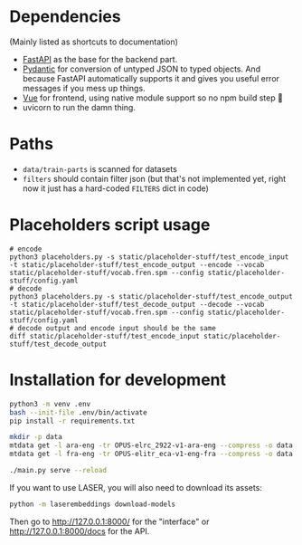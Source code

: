 # Dependencies
(Mainly listed as shortcuts to documentation)

- [FastAPI](https://fastapi.tiangolo.com) as the base for the backend part.
- [Pydantic](https://pydantic-docs.helpmanual.io/) for conversion of untyped JSON to typed objects. And because FastAPI automatically supports it and gives you useful error messages if you mess up things.
- [Vue](https://vuejs.org/guide/introduction.html) for frontend, using native module support so no npm build step 🎉
- uvicorn to run the damn thing.

# Paths
- `data/train-parts` is scanned for datasets
- `filters` should contain filter json (but that's not implemented yet, right now it just has a hard-coded `FILTERS` dict in code)

# Placeholders script usage
```
# encode
python3 placeholders.py -s static/placeholder-stuff/test_encode_input -t static/placeholder-stuff/test_encode_output --encode --vocab static/placeholder-stuff/vocab.fren.spm --config static/placeholder-stuff/config.yaml
# decode
python3 placeholders.py -s static/placeholder-stuff/test_encode_output -t static/placeholder-stuff/test_decode_output --decode --vocab static/placeholder-stuff/vocab.fren.spm --config static/placeholder-stuff/config.yaml
# decode output and encode input should be the same
diff static/placeholder-stuff/test_encode_input static/placeholder-stuff/test_decode_output
```

# Installation for development
```sh
python3 -m venv .env
bash --init-file .env/bin/activate
pip install -r requirements.txt

mkdir -p data
mtdata get -l ara-eng -tr OPUS-elrc_2922-v1-ara-eng --compress -o data
mtdata get -l fra-eng -tr OPUS-elitr_eca-v1-eng-fra --compress -o data

./main.py serve --reload
```

If you want to use LASER, you will also need to download its assets:

```sh
python -m laserembeddings download-models
```

Then go to http://127.0.0.1:8000/ for the "interface" or http://127.0.0.1:8000/docs for the API.
